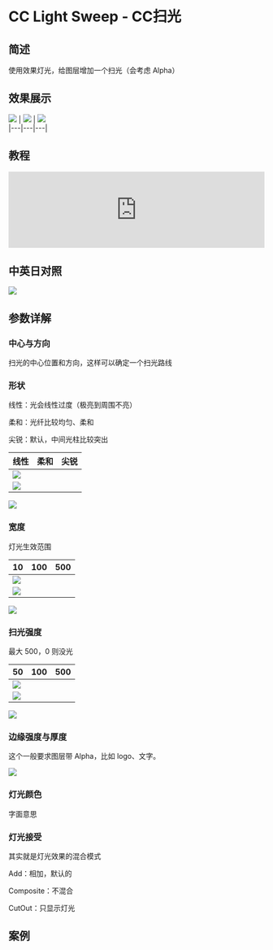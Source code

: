 # CC Light Sweep - CC扫光

## 简述

使用效果灯光，给图层增加一个扫光（会考虑 Alpha）

## 效果展示

![](https://cdn.yuelili.com/20211230110108.png) |
![](https://cdn.yuelili.com/20211230110537.png) |
![](https://cdn.yuelili.com/20211230112216.png)  
|---|---|---|

## 教程

<iframe src="https://player.bilibili.com/player.html?bvid=BV1e34y1X7Vj&page=77&high_quality=1" width="100%" allowfullscreen="allowfullscreen" frameborder="0"></iframe>

## 中英日对照

![](https://mir.yuelili.com/wp-content/uploads/user/AE/effects/AE-Effects-Generate-CC_Light_Sweep.png)

## 参数详解

### 中心与方向

扫光的中心位置和方向，这样可以确定一个扫光路线

### 形状

线性：光会线性过度（极亮到周围不亮）

柔和：光纤比较均匀、柔和

尖锐：默认，中间光柱比较突出

| 线性                                            | 柔和 | 尖锐 |
| ----------------------------------------------- | ---- | ---- |
| ![](https://cdn.yuelili.com/20211230110926.png) |
| ![](https://cdn.yuelili.com/20211230110949.png) |

![](https://cdn.yuelili.com/20211230111007.png)

### 宽度

灯光生效范围

| 10                                              | 100 | 500 |
| ----------------------------------------------- | --- | --- |
| ![](https://cdn.yuelili.com/20211230111253.png) |
| ![](https://cdn.yuelili.com/20211230111334.png) |

![](https://cdn.yuelili.com/20211230111351.png)

### 扫光强度

最大 500，0 则没光

| 50                                              | 100 | 500 |
| ----------------------------------------------- | --- | --- |
| ![](https://cdn.yuelili.com/20211230111334.png) |
| ![](https://cdn.yuelili.com/20211230111608.png) |

![](https://cdn.yuelili.com/20211230111620.png)

### 边缘强度与厚度

这个一般要求图层带 Alpha，比如 logo、文字。

![](https://cdn.yuelili.com/20211230111828.png)

### 灯光颜色

字面意思

### 灯光接受

其实就是灯光效果的混合模式

Add：相加，默认的

Composite：不混合

CutOut：只显示灯光

## 案例
